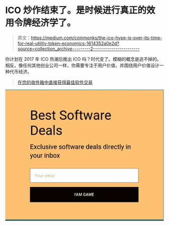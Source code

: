 # ICO 炒作结束了。是时候进行真正的效用令牌经济学了。

> 原文：<https://medium.com/coinmonks/the-ico-hype-is-over-its-time-for-real-utility-token-economics-1614352a0e2d?source=collection_archive---------2----------------------->

你计划在 2017 年 ICO 热潮后推出 ICO 吗？时代变了。模糊的概念是逃不掉的。相反，像任何其他创业公司一样，你需要专注于用户价值，并围绕用户价值设计一种代币经济。

> [在您的收件箱中直接获得最佳软件交易](https://coincodecap.com/?utm_source=coinmonks)

[![](img/7c0b3dfdcbfea594cc0ae7d4f9bf6fcb.png)](https://coincodecap.com/?utm_source=coinmonks)